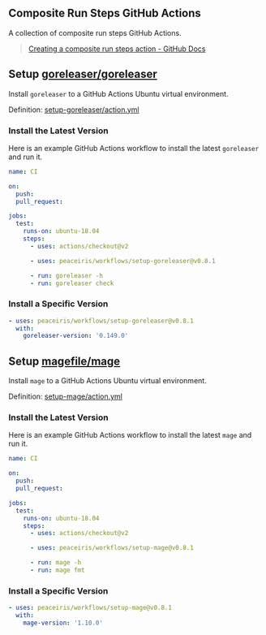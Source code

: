 ## Composite Run Steps GitHub Actions

A collection of composite run steps GitHub Actions.

> [Creating a composite run steps action - GitHub Docs](https://docs.github.com/en/free-pro-team@latest/actions/creating-actions/creating-a-composite-run-steps-action)



## Setup [goreleaser/goreleaser]

Install `goreleaser` to a GitHub Actions Ubuntu virtual environment.

Definition: [setup-goreleaser/action.yml](https://github.com/peaceiris/workflows/blob/main/setup-goreleaser/action.yml)

[goreleaser/goreleaser]: https://github.com/goreleaser/goreleaser/

### Install the Latest Version

Here is an example GitHub Actions workflow to install the latest `goreleaser` and run it.

```yaml
name: CI

on:
  push:
  pull_request:

jobs:
  test:
    runs-on: ubuntu-18.04
    steps:
      - uses: actions/checkout@v2

      - uses: peaceiris/workflows/setup-goreleaser@v0.8.1

      - run: goreleaser -h
      - run: goreleaser check
```

### Install a Specific Version

```yaml
- uses: peaceiris/workflows/setup-goreleaser@v0.8.1
  with:
    goreleaser-version: '0.149.0'
```



## Setup [magefile/mage]

Install `mage` to a GitHub Actions Ubuntu virtual environment.

Definition: [setup-mage/action.yml](https://github.com/peaceiris/workflows/blob/main/setup-mage/action.yml)

[magefile/mage]: https://github.com/magefile/mage

### Install the Latest Version

Here is an example GitHub Actions workflow to install the latest `mage` and run it.

```yaml
name: CI

on:
  push:
  pull_request:

jobs:
  test:
    runs-on: ubuntu-18.04
    steps:
      - uses: actions/checkout@v2

      - uses: peaceiris/workflows/setup-mage@v0.8.1

      - run: mage -h
      - run: mage fmt
```

### Install a Specific Version

```yaml
- uses: peaceiris/workflows/setup-mage@v0.8.1
  with:
    mage-version: '1.10.0'
```
